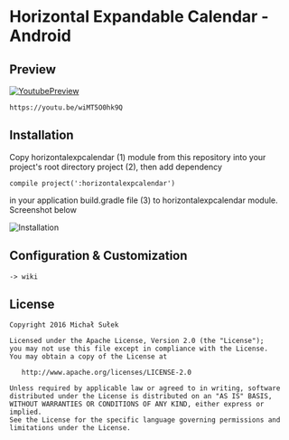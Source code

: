 # Horizontal Expandable Calendar - Android

## Preview
[![YoutubePreview](https://img.youtube.com/vi/wiMT5O0hk9Q/0.jpg)](https://www.youtube.com/watch?v=wiMT5O0hk9Q)
```
https://youtu.be/wiMT5O0hk9Q
```

## Installation

Copy horizontalexpcalendar (1) module from this repository into your project's root directory project (2), then add dependency 
```
compile project(':horizontalexpcalendar')
```
in your application build.gradle file (3) to horizontalexpcalendar module.
Screenshot below

![Installation](http://i.imgur.com/Q7ZZ1fQ.png)

## Configuration & Customization
```
-> wiki
```

## License
```
Copyright 2016 Michał Sułek

Licensed under the Apache License, Version 2.0 (the "License");
you may not use this file except in compliance with the License.
You may obtain a copy of the License at

   http://www.apache.org/licenses/LICENSE-2.0

Unless required by applicable law or agreed to in writing, software
distributed under the License is distributed on an "AS IS" BASIS,
WITHOUT WARRANTIES OR CONDITIONS OF ANY KIND, either express or implied.
See the License for the specific language governing permissions and
limitations under the License.
```
